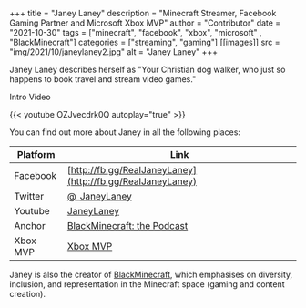 +++
title = "Janey Laney"
description = "Minecraft Streamer, Facebook Gaming Partner and Microsoft Xbox MVP"
author = "Contributor"
date = "2021-10-30"
tags = ["minecraft", "facebook", "xbox", "microsoft" , "BlackMinecraft"]
categories = ["streaming", "gaming"]
[[images]]
  src = "img/2021/10/janeylaney2.jpg"
  alt = "Janey Laney"
+++

Janey Laney describes herself as "Your Christian dog walker, who just so happens to book travel and stream video games."
<!--more-->

Intro Video

<!-- Testing Hugo's Shortcode for YouTube -->
{{< youtube OZJvecdrk0Q autoplay="true" >}} 

You can find out more about Janey in all the following places:

   Platform | Link
------------|-----------------------------
   Facebook | [http://fb.gg/RealJaneyLaney](http://fb.gg/RealJaneyLaney)
    Twitter | [@_JaneyLaney](https://twitter.com/_JaneyLaney)
    Youtube | [JaneyLaney](https://youtube.com/Janeylaney)
     Anchor | [BlackMinecraft: the Podcast](https://www.anchor.fm/BlackMinecraft)
   Xbox MVP | [Xbox MVP](https://mvp.xbox.com/profile/6000148)
    

Janey is also the creator of [BlackMinecraft](https://www.blackminecraft.com), which emphasises on diversity, inclusion, and representation in the Minecraft space (gaming and content creation).  
